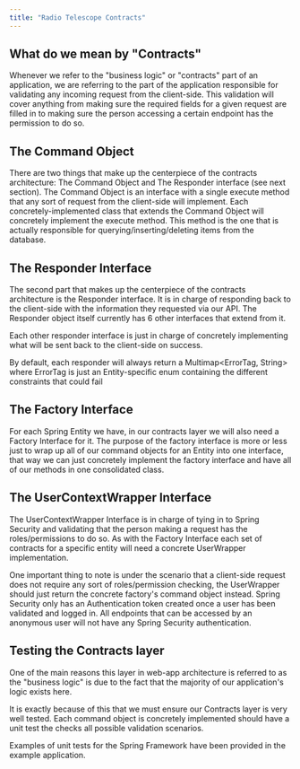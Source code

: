 ```yaml
---
title: "Radio Telescope Contracts"
---
```


## What do we mean by "Contracts"
Whenever we refer to the "business logic" or "contracts" part of an application, we are
referring to the 
part of the application responsible for validating any incoming request from the client-side.
This validation will cover 
anything from making sure the required fields for a given request are filled in to making sure
the person accessing 
a certain endpoint has the permission to do so.

## The Command Object
There are two things that make up the centerpiece of the contracts architecture: The Command Object
and The Responder interface (see next section).
The Command Object is an interface with a single execute method that any sort of request from the 
client-side will implement.
Each concretely-implemented class that extends the Command Object will concretely implement the execute
method. This method
is the one that is actually responsible for querying/inserting/deleting items from the database.

## The Responder Interface
The second part that makes up the centerpiece of the contracts architecture is the Responder interface.
It is in charge of responding 
back to the client-side with the information they requested via our API. The Responder object itself currently
has 6 other interfaces that
extend from it. 

Each other responder interface is just in charge of concretely implementing what will be sent
back to the client-side on success.

By default, each responder will always return a Multimap<ErrorTag, String> where ErrorTag is just an Entity-specific
enum containing 
the different constraints that could fail

## The Factory Interface
For each Spring Entity we have, in our contracts layer we will also need a Factory Interface for it. The purpose 
of the factory interface
is more or less just to wrap up all of our command objects for an Entity into one interface, that way we can just
concretely implement the factory interface
and have all of our methods in one consolidated class.

## The UserContextWrapper Interface
The UserContextWrapper Interface is in charge of tying in to Spring Security and validating that the person making
a request has the roles/permissions
to do so. As with the Factory Interface each set of contracts for a specific entity will need a concrete UserWrapper 
implementation.

One important thing to note is under the scenario that a client-side request does not require any sort of
roles/permission checking, 
the UserWrapper should just return the concrete factory's command object instead. Spring Security only has
an Authentication token created 
once a user has been validated and logged in. All endpoints that can be accessed by an anonymous user will
not have any Spring Security authentication.

## Testing the Contracts layer
One of the main reasons this layer in web-app architecture is referred to as the "business logic" is due to 
the fact that the majority of our application's logic exists here.

It is exactly because of this that we must ensure our Contracts layer is very well tested. Each command object
is concretely implemented 
should have a unit test the checks all possible validation scenarios.

Examples of unit tests for the Spring Framework have been provided in the example application.



